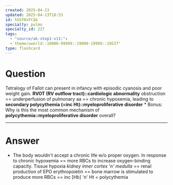 ```yaml
---
created: 2025-04-13
updated: 2025-04-13T10:53
id: hIGf0xFC$&
specialty: pulmo
specialty_id: 227
tags:
  - "source/ak-step1-v11:": 
  - theme/uworld::10000-99999::19000-19999::19537"
type: flashcard
---
```


# Question
Tetralogy of Fallot can present in infancy with episodic cyanosis and poor weight gain.   **RVOT (RV outflow tract)::cardiologic abnormality** obstruction == underperfusion of pulmonary aa == chronic hypoxemia, leading to **secondary polycythemia (=inc Ht)::myeloproliferative disorder**  * Bonus: Why is this the most common mechanism of **polycythemia::myeloproliferative disorder** overall?

---

# Answer
* The body wouldn't accept a chronic life w/o proper oxygen.  In response to chronic hypoxemia == more RBCs to increase oxygen-binding capacity.  Tissue hypoxia *kidney inner cortex 'n' medulla* == renal production of EPO erythropoietin == bone marrow is stimulated to produce more RBCs == inc [Hb] 'n' Ht = polycythemia